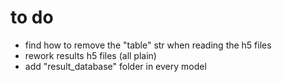 # to do
- find how to remove the "table" str when reading the h5 files
- rework results h5 files (all plain)
- add "result_database" folder in every model
